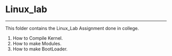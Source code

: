 # Linux_lab
---------------------
This folder contains the Linux_Lab Assignment done in college.

1. How to Compile Kernel.
2. How to make Modules.
3. How to make BootLoader.


